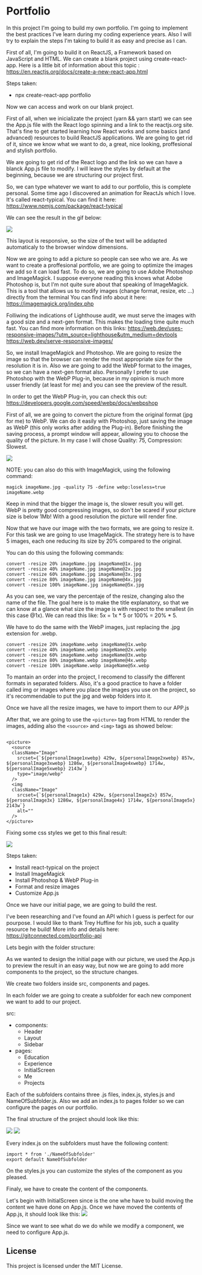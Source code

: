 # Portfolio

In this project I'm going to build my own portfolio. I'm going to implement the best practices I've learn during my coding experience years.
Also I will try to explain the steps I'm taking to build it as easy and precise as I can.

First of all, I'm going to build it on ReactJS, a Framework based on JavaScript and HTML. We can create a blank project using create-react-app. Here is a little bit of information about this topic : https://en.reactjs.org/docs/create-a-new-react-app.html

Steps taken:

- npx create-react-app portfolio

Now we can access and work on our blank project.

First of all, when we inicializate the project (yarn && yarn start) we can see the App.js file with the React logo spinning and a link to the reactjs.org site. That's fine to get started learning how React works and some basics (and advanced) resources to build ReactJS applications.
We are going to get rid of it, since we know what we want to do, a great, nice looking, proffesional and stylish portfolio.

We are going to get rid of the React logo and the link so we can have a blanck App.js file to modify. I will leave the styles by default at the beginning, because we are structuring our project first.

So, we can type whatever we want to add to our portfolio, this is complete personal. Some time ago I discovered an animation for ReactJs which I love. It's called react-typical. You can find it here: https://www.npmjs.com/package/react-typical

We can see the result in the gif below:

![](src/img/README/FirstLook.gif)

This layout is responsive, so the size of the text will be addapted automaticaly to the browser window dimensions.

Now we are going to add a picture so people can see who we are.
As we want to create a proffesional portfolio, we are going to optimize the images we add so it can load fast.
To do so, we are going to use Adobe Photoshop and ImageMagick.
I suppose everyone reading this knows what Adobe Photoshop is, but I'm not quite sure about that speaking of ImageMagick. This is a tool that allows us to modify images (change format, resize, etc ...) directly from the terminal
You can find info about it here: https://imagemagick.org/index.php

Folliwing the indications of Lighthouse audit, we must serve the images with a good size and a next-gen format. This makes the loading time quite much fast.
You can find more information on this links: https://web.dev/uses-responsive-images/?utm_source=lighthouse&utm_medium=devtools
https://web.dev/serve-responsive-images/

So, we install ImageMagick and Photoshop. We are going to resize the image so that the browser can render the most appropriate size for the resolution it is in. Also we are going to add the WebP format to the images, so we can have a next-gen format also. Personally I prefer to use Photoshop with the WebP Plug-in, because in my opinion is much more usser friendly (at least for me) and you can see the preview of the result.

In order to get the WebP Plug-in, you can check this out: https://developers.google.com/speed/webp/docs/webpshop

First of all, we are going to convert the picture from the original format (jpg for me) to WebP.
We can do it easily with Photoshop, just saving the image as WebP (this only works after adding the Plug-in). Before finishing the saving process, a prompt window will appear, allowing you to choose the quality of the picture. In my case I will chose Quality: 75, Compression: Slowest.

![](src/img/README/WebPSavingPrompt.png)

NOTE: you can also do this with ImageMagick, using the following command:

    magick imageName.jpg -quality 75 -define webp:loseless=true imageName.webp

Keep in mind that the bigger the image is, the slower result you will get. WebP is pretty good compressing images, so don't be scared if your picture size is below 1Mb! With a good resolution the picture will render fine.

Now that we have our image with the two formats, we are going to resize it.
For this task we are going to use ImageMagick.
The strategy here is to have 5 images, each one reducing its size by 20% compared to the original.

You can do this using the following commands:

    convert -resize 20% imageName.jpg imageName@1x.jpg
    convert -resize 40% imageName.jpg imageName@2x.jpg
    convert -resize 60% imageName.jpg imageName@3x.jpg
    convert -resize 80% imageName.jpg imageName@4x.jpg
    convert -resize 100% imageName.jpg imageName@5x.jpg

As you can see, we vary the percentaje of the resize, changing also the name of the file.
The goal here is to make the title explanatory, so that we can know at a glance what size the image is with respect to the smallest (in this case @1x). We can read this like: 5x = 1x * 5 or 100% = 20% * 5.

We have to do the same with the WebP images, just replacing the .jpg extension for .webp.

    convert -resize 20% imageName.webp imageName@1x.webp
    convert -resize 40% imageName.webp imageName@2x.webp
    convert -resize 60% imageName.webp imageName@3x.webp
    convert -resize 80% imageName.webp imageName@4x.webp
    convert -resize 100% imageName.webp imageName@5x.webp

To mantain an order into the project, I recomend to classify the different formats in separated folders.
Also, it's a good practice to have a folder called img or images where you place the images you use on the project, so it's recommendable to put the jpg and webp folders into it.

Once we have all the resize images, we have to import them to our APP.js

After that, we are going to use the ````<picture>```` tag from HTML to render the images, adding also the ````<source>```` and ````<img>```` tags as showed below:

````

<picture>
  <source
  className="Image"
    srcset={`${personalImage1xwebp} 429w, ${personalImage2xwebp} 857w, ${personalImage3xwebp} 1286w, ${personalImage4xwebp} 1714w, ${personalImage5xwebp} 2143w`}
    type="image/webp"
  />
  <img
  className="Image"
    srcset={`${personalImage1x} 429w, ${personalImage2x} 857w, ${personalImage3x} 1286w, ${personalImage4x} 1714w, ${personalImage5x} 2143w`}
    alt=""
  />
</picture>

````

Fixing some css styles we get to this final result:

![](src/img/README/FirstLookFinal.gif)

Steps taken:

- Install react-typical on the project
- Install ImageMagick
- Install Photoshop & WebP Plug-in
- Format and resize images
- Customize App.js


Once we have our initial page, we are going to build the rest.

I've been researching and I've found an API which I guess is perfect for our pourpose. I would like to thank Trey Huffine
for his job, such a quality resource he build!
More info and details here: https://gitconnected.com/portfolio-api

Lets begin with the folder structure:

As we wanted to design the initial page with our picture, we used the App.js to preview the result in an easy way, but now we are going to add more components to the project, so the structure changes.

We create two folders inside src, components and pages.

In each folder we are going to create a subfolder for each new component we want to add to our project.

src:

  - components:
    - Header    
    - Layout
    - Sidebar    
  - pages:
    - Education
    - Experience
    - InitialScreen
    - Me
    - Projects

Each of the subfolders contains three .js files, index.js, styles.js and NameOfSubfolder.js.
Also we add an index.js to pages folder so we can configure the pages on our portfolio.

The final structure of the project should look like this:

![](src/img/README/Project-structure1.png)
![](src/img/README/Project-structure2.png)


Every index.js on the subfolders must have the following content:

````
import * from './NameOfSubfolder'
export default NameOfSubfolder
````

On the styles.js you can customize the styles of the component as you pleased.

Finaly, we have to create the content of the components.


Let's begin with InitialScreen since is the one whe have to build moving the content we have done on App.js.
Once we have moved the contents of App.js, it should look like this:
![](src/img/README/Appjs-empty.png)

Since we want to see what do we do while we modify a component, we need to configure App.js.

## License

This project is licensed under the MIT License.